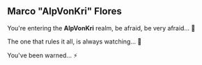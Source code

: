 ## Marco "AlpVonKri" Flores

You're entering the **AlpVonKri** realm, be afraid, be very afraid... 🤔

The one that rules it all, is always watching... 🔭

You've been warned... ⚡


<!---
- 👋 Hi, I’m... **AlpVonKri**
- 👀 I’m interested in... 
- 🌱 I’m currently learning... 
- 💞️ I’m looking to collaborate on... 
- 🔭 I’m currently working on... 
- 👨‍💻 My projects are available on... 
- 💬 Ask me about... 
- 📫 How to reach me... **Telegram**

alpvonkri/alpvonkri is a ✨ special ✨ repository because its `README.md` (this file) appears on your GitHub profile.
You can click the Preview link to take a look at your changes.
--->

